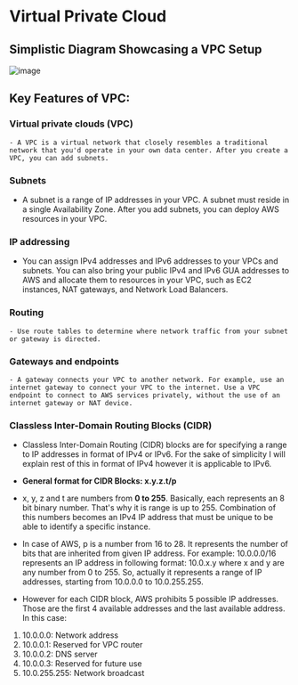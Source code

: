 # Virtual Private Cloud

## Simplistic Diagram Showcasing a VPC Setup 

![image](https://user-images.githubusercontent.com/97620055/187453313-f807d123-617a-4408-8d8c-b4335c22a1ff.png)

## Key Features of VPC:

### Virtual private clouds (VPC)
    - A VPC is a virtual network that closely resembles a traditional network that you'd operate in your own data center. After you create a VPC, you can add subnets.
### Subnets
  - A subnet is a range of IP addresses in your VPC. A subnet must reside in a single Availability Zone. After you add subnets, you can deploy AWS resources in your VPC.
### IP addressing
  - You can assign IPv4 addresses and IPv6 addresses to your VPCs and subnets. You can also bring your public IPv4 and IPv6 GUA addresses to AWS and allocate them to resources in your VPC, such as EC2 instances, NAT gateways, and Network Load Balancers.
### Routing
    - Use route tables to determine where network traffic from your subnet or gateway is directed.

### Gateways and endpoints
    - A gateway connects your VPC to another network. For example, use an internet gateway to connect your VPC to the internet. Use a VPC endpoint to connect to AWS services privately, without the use of an internet gateway or NAT device.

### Classless Inter-Domain Routing Blocks (CIDR) 

- Classless Inter-Domain Routing (CIDR) blocks are for specifying a range to IP addresses in format of IPv4 or IPv6. For the sake of simplicity I will explain rest of this in format of IPv4 however it is applicable to IPv6.

- **General format for CIDR Blocks: x.y.z.t/p**

- x, y, z and t are numbers from **0 to 255**. Basically, each represents an 8 bit binary number. That's why it is range is up to 255. Combination of this numbers becomes an IPv4 IP address that must be unique to be able to identify a specific instance.

- In case of AWS, p is a number from 16 to 28. It represents the number of bits that are inherited from given IP address. For example: 10.0.0.0/16 represents an IP address in following format: 10.0.x.y where x and y are any number from 0 to 255. So, actually it represents a range of IP addresses, starting from 10.0.0.0 to 10.0.255.255.

- However for each CIDR block, AWS prohibits 5 possible IP addresses. Those are the first 4 available addresses and the last available address. In this case:

1. 10.0.0.0: Network address
2. 10.0.0.1: Reserved for VPC router
3. 10.0.0.2: DNS server
4. 10.0.0.3: Reserved for future use
5. 10.0.255.255: Network broadcast
